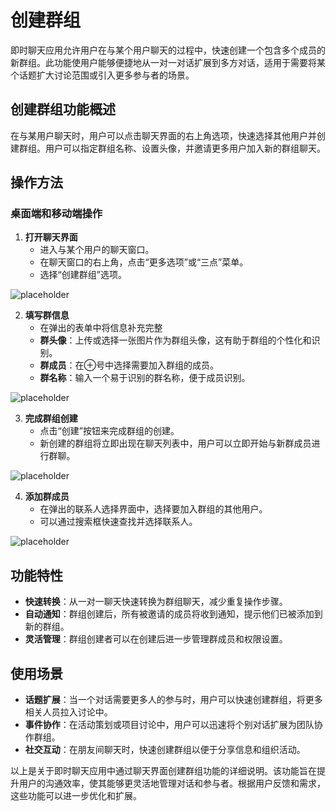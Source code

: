 # 创建群组

即时聊天应用允许用户在与某个用户聊天的过程中，快速创建一个包含多个成员的新群组。此功能使用户能够便捷地从一对一对话扩展到多方对话，适用于需要将某个话题扩大讨论范围或引入更多参与者的场景。

## 创建群组功能概述

在与某用户聊天时，用户可以点击聊天界面的右上角选项，快速选择其他用户并创建群组。用户可以指定群组名称、设置头像，并邀请更多用户加入新的群组聊天。

## 操作方法

### 桌面端和移动端操作

1. **打开聊天界面**
   - 进入与某个用户的聊天窗口。
   - 在聊天窗口的右上角，点击“更多选项”或“三点”菜单。
   - 选择“创建群组”选项。

![placeholder](/images/zh/im_group_pic_1.png)


2. **填写群信息**
   - 在弹出的表单中将信息补充完整
   - **群头像**：上传或选择一张图片作为群组头像，这有助于群组的个性化和识别。
   - **群成员**：在⊕号中选择需要加入群组的成员。
   - **群名称**：输入一个易于识别的群名称，便于成员识别。

![placeholder](/images/zh/im_group_pic_2.png)

3. **完成群组创建**
   - 点击“创建”按钮来完成群组的创建。
   - 新创建的群组将立即出现在聊天列表中，用户可以立即开始与新群成员进行群聊。
   
![placeholder](/images/zh/im_group_pic_6.png)

4. **添加群成员**
   - 在弹出的联系人选择界面中，选择要加入群组的其他用户。
   - 可以通过搜索框快速查找并选择联系人。
   
![placeholder](/images/zh/im_group_pic_3.png)

   

## 功能特性

- **快速转换**：从一对一聊天快速转换为群组聊天，减少重复操作步骤。
- **自动通知**：群组创建后，所有被邀请的成员将收到通知，提示他们已被添加到新的群组。
- **灵活管理**：群组创建者可以在创建后进一步管理群成员和权限设置。

## 使用场景

- **话题扩展**：当一个对话需要更多人的参与时，用户可以快速创建群组，将更多相关人员拉入讨论中。
- **事件协作**：在活动策划或项目讨论中，用户可以迅速将个别对话扩展为团队协作群组。
- **社交互动**：在朋友间聊天时，快速创建群组以便于分享信息和组织活动。

以上是关于即时聊天应用中通过聊天界面创建群组功能的详细说明。该功能旨在提升用户的沟通效率，使其能够更灵活地管理对话和参与者。根据用户反馈和需求，这些功能可以进一步优化和扩展。